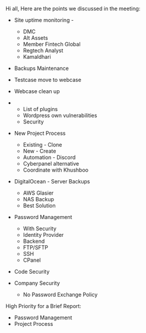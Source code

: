 
Hi all,
Here are the points we discussed in the meeting:

- Site uptime monitoring - 
	- DMC 
	- Alt Assets
	- Member Fintech Global
	- Regtech Analyst
	- Kamaldhari
- Backups Maintenance
- Testcase move to webcase
- Webcase clean up

- 
	- List of plugins
	- Wordpress own vulnerabilities
	- Security

- New Project Process
	- Existing - Clone
	- New - Create
	- Automation - Discord
	- Cyberpanel alternative
	- Coordinate with Khushboo

- DigitalOcean - Server Backups
	- AWS Glasier
	- NAS Backup
	- Best Solution

- Password Management
	- With Security
	- Identity Provider
	- Backend
	- FTP/SFTP
	- SSH
	- CPanel

- Code Security

- Company Security
	- No Password Exchange Policy



High Priority for a Brief Report:
- Password Management
- Project Process